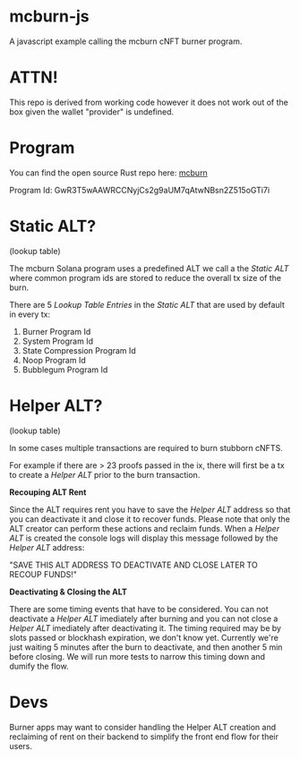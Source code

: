 # mcburn-js

A javascript example calling the mcburn cNFT burner program.

# ATTN!

This repo is derived from working code however it does not work out of the box given the wallet "provider" is undefined.

# Program

You can find the open source Rust repo here: [mcburn](https://github.com/honeygrahams2/mcburn)

Program Id: GwR3T5wAAWRCCNyjCs2g9aUM7qAtwNBsn2Z515oGTi7i

# Static ALT?
(lookup table)

The mcburn Solana program uses a predefined ALT we call a the *Static ALT* where common program ids are stored to reduce the overall tx size of the burn.

There are 5 *Lookup Table Entries* in the *Static ALT* that are used by default in every tx:

1. Burner Program Id
2. System Program Id
3. State Compression Program Id
4. Noop Program Id
5. Bubblegum Program Id

# Helper ALT?
(lookup table)

In some cases multiple transactions are required to burn stubborn cNFTS.

For example if there are > 23 proofs passed in the ix, there will first be a tx to create a *Helper ALT* prior to the burn transaction.

**Recouping ALT Rent**

Since the ALT requires rent you have to save the *Helper ALT* address so that you can deactivate it and close it to recover funds. Please note that only the ALT creator can perform these actions and reclaim funds. When a *Helper ALT* is created the console logs will display this message followed by the *Helper ALT* address: 

"SAVE THIS ALT ADDRESS TO DEACTIVATE AND CLOSE LATER TO RECOUP FUNDS!"

**Deactivating & Closing the ALT**

There are some timing events that have to be considered. You can not deactivate a *Helper ALT* imediately after burning and you can not close a *Helper ALT* imediately after deactivating it. The timing required may be by slots passed or blockhash expiration, we don't know yet. Currently we're just waiting 5 minutes after the burn to deactivate, and then another 5 min before closing. We will run more tests to narrow this timing down and dumify the flow.

# Devs

Burner apps may want to consider handling the Helper ALT creation and reclaiming of rent on their backend to simplify the front end flow for their users.
